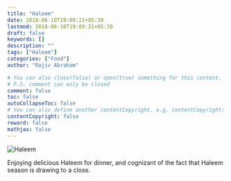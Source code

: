 ```yaml
---
title: "Haleem"
date: 2018-06-10T19:09:21+05:30
lastmod: 2018-06-10T19:09:21+05:30
draft: false
keywords: []
description: ""
tags: ["Haleem"]
categories: ["Food"]
author: "Rajiv Abraham"

# You can also close(false) or open(true) something for this content.
# P.S. comment can only be closed
comment: false
toc: false
autoCollapseToc: false
# You can also define another contentCopyright. e.g. contentCopyright: "This is another copyright."
contentCopyright: false
reward: false
mathjax: false
---
```


![Haleem](https://res.cloudinary.com/abraham/image/upload/v1528637870/IMG_20180610_183848.jpg "Haleem")

Enjoying delicious Haleem for dinner, and cognizant of the fact that Haleem season is drawing to a close.